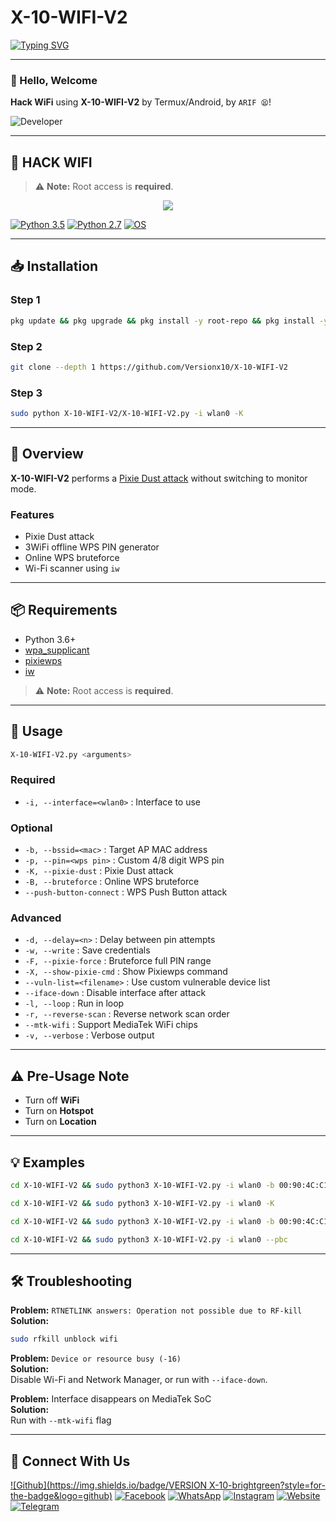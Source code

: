 # X-10-WIFI-V2 

[![Typing SVG](https://readme-typing-svg.demolab.com?font=Fira+Code&pause=1000&color=35F700&background=3C8BFF00&random=false&width=435&lines=Thanks+for+use+my+command+;please+don't+forget+start+;Hi+I'm+ARIF_MODZ;Facebook%3A+Arifmoodz)](https://git.io/typing-svg)



---

### 👋 Hello, Welcome

**Hack WiFi** using **X-10-WIFI-V2** by Termux/Android, by `ARIF 😫`!

![Developer](https://i.postimg.cc/6Q0XPjdt/IMG-20240404-202439-804.jpg)

---

## 📶 HACK WIFI

> ⚠️ **Note:** Root access is **required**.




<p align="center">
  <img src="https://user-images.githubusercontent.com/75953873/115979290-66309900-a55b-11eb-8259-4b125efc42bb.png">
</p>

[![Python 3.5](https://img.shields.io/badge/Python-3.5-yellow.svg)](http://www.python.org/download/)
[![Python 2.7](https://img.shields.io/badge/python-2.7-brightgreen.svg)](https://www.python.org/downloads/release/python-2714/)
[![OS](https://img.shields.io/badge/Tested%20On-Linux%20%7C%20Android-yellowgreen.svg)](https://termux.com/)

---

## 📥 Installation

### Step 1

```bash
pkg update && pkg upgrade && pkg install -y root-repo && pkg install -y git tsu python wpa-supplicant pixiewps iw openssl && termux-setup-storage
```

### Step 2

```bash
git clone --depth 1 https://github.com/Versionx10/X-10-WIFI-V2
```

### Step 3

```bash
sudo python X-10-WIFI-V2/X-10-WIFI-V2.py -i wlan0 -K
```

---

## 🧠 Overview

**X-10-WIFI-V2** performs a [Pixie Dust attack](https://forums.kali.org/showthread.php?24286-WPS-Pixie-Dust-Attack-Offline-WPS-Attack) without switching to monitor mode.

### Features
- Pixie Dust attack
- 3WiFi offline WPS PIN generator
- Online WPS bruteforce
- Wi-Fi scanner using `iw`

---

## 📦 Requirements

- Python 3.6+
- [wpa_supplicant](https://www.w1.fi/wpa_supplicant/)
- [pixiewps](https://github.com/wiire-a/pixiewps)
- [iw](https://wireless.wiki.kernel.org/en/users/documentation/iw)

> ⚠️ **Note:** Root access is **required**.

---

## 📲 Usage

```bash
X-10-WIFI-V2.py <arguments>
```

### Required
- `-i, --interface=<wlan0>`  : Interface to use

### Optional
- `-b, --bssid=<mac>`        : Target AP MAC address
- `-p, --pin=<wps pin>`      : Custom 4/8 digit WPS pin
- `-K, --pixie-dust`         : Pixie Dust attack
- `-B, --bruteforce`         : Online WPS bruteforce
- `--push-button-connect`    : WPS Push Button attack

### Advanced
- `-d, --delay=<n>`          : Delay between pin attempts
- `-w, --write`              : Save credentials
- `-F, --pixie-force`        : Bruteforce full PIN range
- `-X, --show-pixie-cmd`     : Show Pixiewps command
- `--vuln-list=<filename>`   : Use custom vulnerable device list
- `--iface-down`             : Disable interface after attack
- `-l, --loop`               : Run in loop
- `-r, --reverse-scan`       : Reverse network scan order
- `--mtk-wifi`               : Support MediaTek WiFi chips
- `-v, --verbose`            : Verbose output

---

## ⚠️ Pre-Usage Note

- Turn off **WiFi**
- Turn on **Hotspot**
- Turn on **Location**

---

## 💡 Examples

```bash
cd X-10-WIFI-V2 && sudo python3 X-10-WIFI-V2.py -i wlan0 -b 00:90:4C:C1:AC:21 -K
```

```bash
cd X-10-WIFI-V2 && sudo python3 X-10-WIFI-V2.py -i wlan0 -K
```

```bash
cd X-10-WIFI-V2 && sudo python3 X-10-WIFI-V2.py -i wlan0 -b 00:90:4C:C1:AC:21 -B -p 1234
```

```bash
cd X-10-WIFI-V2 && sudo python3 X-10-WIFI-V2.py -i wlan0 --pbc
```

---

## 🛠️ Troubleshooting

**Problem:** `RTNETLINK answers: Operation not possible due to RF-kill`  
**Solution:**  
```bash
sudo rfkill unblock wifi
```

**Problem:** `Device or resource busy (-16)`  
**Solution:**  
Disable Wi-Fi and Network Manager, or run with `--iface-down`.

**Problem:** Interface disappears on MediaTek SoC  
**Solution:**  
Run with `--mtk-wifi` flag

---

## 🤝 Connect With Us

[![Github](https://img.shields.io/badge/VERSION X-10-brightgreen?style=for-the-badge&logo=github)](https://github.com/Versionx10)
[![Facebook](https://img.shields.io/badge/FACEBOOK-FOLLOW-red?style=for-the-badge&logo=facebook)](https://www.facebook.com/Arifmoodz)
[![WhatsApp](https://img.shields.io/badge/WHATSAPP-CHAT-red?style=for-the-badge&logo=whatsapp)](https://wa.me/+8801666666666)
[![Instagram](https://img.shields.io/badge/INSTAGRAM-FOLLOW-red?style=for-the-badge&logo=instagram)](https://www.instagram.com/nai)
[![Website](https://img.shields.io/badge/WEBSITE-VISIT-yellow?style=for-the-badge&logo=blogger)](https://versionx10.co)
[![Telegram](https://img.shields.io/badge/TELEGRAM-CHANNEL-red?style=for-the-badge&logo=telegram)](https://t.me/Versionx10)
